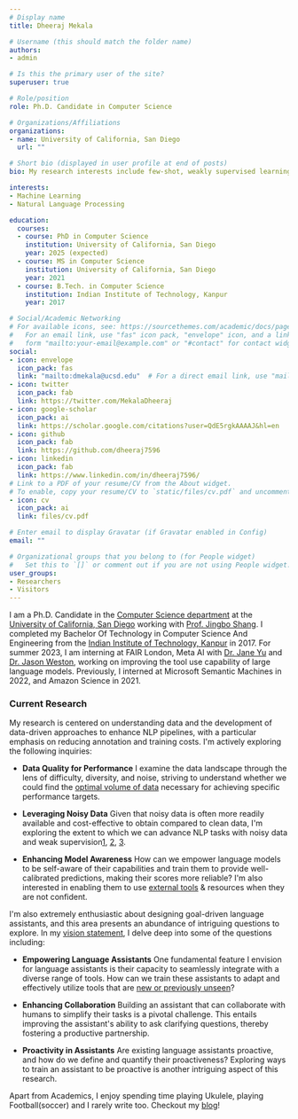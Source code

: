 ```yaml
---
# Display name
title: Dheeraj Mekala

# Username (this should match the folder name)
authors:
- admin

# Is this the primary user of the site?
superuser: true

# Role/position
role: Ph.D. Candidate in Computer Science

# Organizations/Affiliations
organizations:
- name: University of California, San Diego
  url: ""

# Short bio (displayed in user profile at end of posts)
bio: My research interests include few-shot, weakly supervised learning, security in NLP systems and deep learning.

interests:
- Machine Learning
- Natural Language Processing

education:
  courses:
  - course: PhD in Computer Science
    institution: University of California, San Diego
    year: 2025 (expected)
  - course: MS in Computer Science
    institution: University of California, San Diego
    year: 2021
  - course: B.Tech. in Computer Science
    institution: Indian Institute of Technology, Kanpur
    year: 2017

# Social/Academic Networking
# For available icons, see: https://sourcethemes.com/academic/docs/page-builder/#icons
#   For an email link, use "fas" icon pack, "envelope" icon, and a link in the
#   form "mailto:your-email@example.com" or "#contact" for contact widget.
social:
- icon: envelope
  icon_pack: fas
  link: "mailto:dmekala@ucsd.edu"  # For a direct email link, use "mailto:dmekala@ucsd.edu".
- icon: twitter
  icon_pack: fab
  link: https://twitter.com/MekalaDheeraj
- icon: google-scholar
  icon_pack: ai
  link: https://scholar.google.com/citations?user=QdE5rgkAAAAJ&hl=en
- icon: github
  icon_pack: fab
  link: https://github.com/dheeraj7596
- icon: linkedin
  icon_pack: fab
  link: https://www.linkedin.com/in/dheeraj7596/
# Link to a PDF of your resume/CV from the About widget.  
# To enable, copy your resume/CV to `static/files/cv.pdf` and uncomment the lines below.
- icon: cv
  icon_pack: ai
  link: files/cv.pdf

# Enter email to display Gravatar (if Gravatar enabled in Config)
email: ""

# Organizational groups that you belong to (for People widget)
#   Set this to `[]` or comment out if you are not using People widget.
user_groups:
- Researchers
- Visitors
---
```


I am a Ph.D. Candidate in the [Computer Science department](https://cse.ucsd.edu/) at the [University of California, San Diego](https://ucsd.edu/) working with [Prof. Jingbo Shang](https://shangjingbo1226.github.io/). I completed my Bachelor Of Technology in Computer Science And Engineering from the [Indian Institute of Technology, Kanpur](https://www.iitk.ac.in/) in 2017. For summer 2023, I am interning at FAIR London, Meta AI  with [Dr. Jane Yu](https://janedwivedi.github.io/) and [Dr. Jason Weston](http://www.thespermwhale.com/jaseweston/), working on improving the tool use capability of large language models. Previously, I interned at Microsoft Semantic Machines in 2022, and Amazon Science in 2021.

### Current Research
My research is centered on understanding data and the development of data-driven approaches to enhance NLP pipelines, with a particular emphasis on reducing annotation and training costs. I'm actively exploring the following inquiries:
- **Data Quality for Performance** I examine the data landscape through the lens of difficulty, diversity, and noise, striving to understand whether we could find the [optimal volume of data](https://arxiv.org/pdf/2402.10430.pdf) necessary for achieving specific performance targets.

- **Leveraging Noisy Data** Given that noisy data is often more readily available and cost-effective to obtain compared to clean data, I'm exploring the extent to which we can advance NLP tasks with noisy data and weak supervision[1](https://aclanthology.org/2020.acl-main.30.pdf), [2](https://aclanthology.org/2022.emnlp-main.660.pdf), [3](https://aclanthology.org/2022.findings-emnlp.360.pdf).

- **Enhancing Model Awareness** How can we empower language models to be self-aware of their capabilities and train them to provide well-calibrated predictions, making their scores more reliable? I'm also interested in enabling them to use [external tools](https://arxiv.org/pdf/2402.14158.pdf) & resources when they are not confident.

I'm also extremely enthusiastic about designing goal-driven language assistants, and this area presents an abundance of intriguing questions to explore. In my [vision statement](https://medium.com/@dmekala/the-future-goal-driven-language-assistants-f6009462ba4), I delve deep into some of the questions including:

- **Empowering Language Assistants** One fundamental feature I envision for language assistants is their capacity to seamlessly integrate with a diverse range of tools. How can we train these assistants to adapt and effectively utilize tools that are [new or previously unseen](https://arxiv.org/pdf/2402.14158.pdf)?

- **Enhancing Collaboration** Building an assistant that can collaborate with humans to simplify their tasks is a pivotal challenge. This entails improving the assistant's ability to ask clarifying questions, thereby fostering a productive partnership.

- **Proactivity in Assistants** Are existing language assistants proactive, and how do we define and quantify their proactiveness? Exploring ways to train an assistant to be proactive is another intriguing aspect of this research.

Apart from Academics, I enjoy spending time playing Ukulele, playing Football(soccer) and I rarely write too. Checkout my [blog](https://articulationofmyheart.wordpress.com/)!
